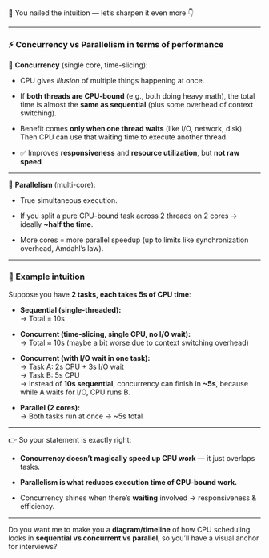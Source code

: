 💯 You nailed the intuition — let’s sharpen it even more 👇

---

### ⚡ Concurrency vs Parallelism in terms of performance

🔹 **Concurrency** (single core, time-slicing):

- CPU gives _illusion_ of multiple things happening at once.
    
- If **both threads are CPU-bound** (e.g., both doing heavy math), the total time is almost the **same as sequential** (plus some overhead of context switching).
    
- Benefit comes **only when one thread waits** (like I/O, network, disk). Then CPU can use that waiting time to execute another thread.
    
- ✅ Improves **responsiveness** and **resource utilization**, but **not raw speed**.
    

---

🔹 **Parallelism** (multi-core):

- True simultaneous execution.
    
- If you split a pure CPU-bound task across 2 threads on 2 cores → ideally **~half the time**.
    
- More cores = more parallel speedup (up to limits like synchronization overhead, Amdahl’s law).
    

---

### 🚦 Example intuition

Suppose you have **2 tasks, each takes 5s of CPU time**:

- **Sequential (single-threaded):**  
    → Total = 10s
    
- **Concurrent (time-slicing, single CPU, no I/O wait):**  
    → Total ≈ 10s (maybe a bit worse due to context switching overhead)
    
- **Concurrent (with I/O wait in one task):**  
    → Task A: 2s CPU + 3s I/O wait  
    → Task B: 5s CPU  
    → Instead of **10s sequential**, concurrency can finish in **~5s**, because while A waits for I/O, CPU runs B.
    
- **Parallel (2 cores):**  
    → Both tasks run at once → ~5s total
    

---

👉 So your statement is exactly right:

- **Concurrency doesn’t magically speed up CPU work** — it just overlaps tasks.
    
- **Parallelism is what reduces execution time of CPU-bound work.**
    
- Concurrency shines when there’s **waiting** involved → responsiveness & efficiency.
    

---

Do you want me to make you a **diagram/timeline** of how CPU scheduling looks in **sequential vs concurrent vs parallel**, so you’ll have a visual anchor for interviews?